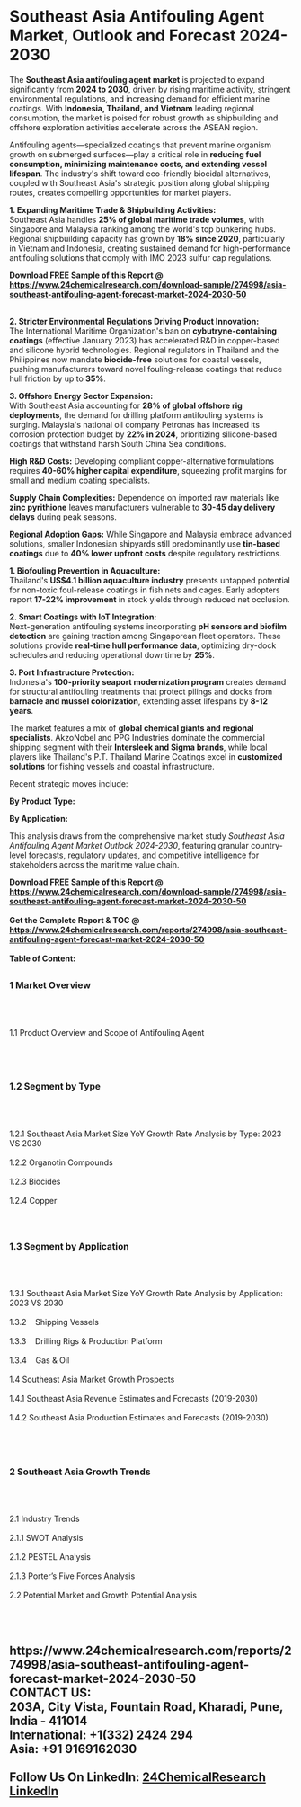 <h1>Southeast Asia Antifouling Agent Market, Outlook and Forecast 2024-2030</h1><p>The <strong>Southeast Asia antifouling agent market</strong> is projected to expand significantly from <strong>2024 to 2030</strong>, driven by rising maritime activity, stringent environmental regulations, and increasing demand for efficient marine coatings. With <strong>Indonesia, Thailand, and Vietnam</strong> leading regional consumption, the market is poised for robust growth as shipbuilding and offshore exploration activities accelerate across the ASEAN region.</p><p>Antifouling agents—specialized coatings that prevent marine organism growth on submerged surfaces—play a critical role in <strong>reducing fuel consumption, minimizing maintenance costs, and extending vessel lifespan</strong>. The industry's shift toward eco-friendly biocidal alternatives, coupled with Southeast Asia's strategic position along global shipping routes, creates compelling opportunities for market players.</p><p><strong>1. Expanding Maritime Trade &amp; Shipbuilding Activities:</strong><br>
Southeast Asia handles <strong>25% of global maritime trade volumes</strong>, with Singapore and Malaysia ranking among the world's top bunkering hubs. Regional shipbuilding capacity has grown by <strong>18% since 2020</strong>, particularly in Vietnam and Indonesia, creating sustained demand for high-performance antifouling solutions that comply with IMO 2023 sulfur cap regulations.</p><div><b>Download FREE Sample of this Report @ 
            <a href="https://www.24chemicalresearch.com/download-sample/274998/asia-southeast-antifouling-agent-forecast-market-2024-2030-50">
            https://www.24chemicalresearch.com/download-sample/274998/asia-southeast-antifouling-agent-forecast-market-2024-2030-50</a></b></div><br><p><strong>2. Stricter Environmental Regulations Driving Product Innovation:</strong><br>
The International Maritime Organization's ban on <strong>cybutryne-containing coatings</strong> (effective January 2023) has accelerated R&amp;D in copper-based and silicone hybrid technologies. Regional regulators in Thailand and the Philippines now mandate <strong>biocide-free</strong> solutions for coastal vessels, pushing manufacturers toward novel fouling-release coatings that reduce hull friction by up to <strong>35%</strong>.</p><p><strong>3. Offshore Energy Sector Expansion:</strong><br>
With Southeast Asia accounting for <strong>28% of global offshore rig deployments</strong>, the demand for drilling platform antifouling systems is surging. Malaysia's national oil company Petronas has increased its corrosion protection budget by <strong>22% in 2024</strong>, prioritizing silicone-based coatings that withstand harsh South China Sea conditions.</p><p><strong>High R&amp;D Costs:</strong> Developing compliant copper-alternative formulations requires <strong>40-60% higher capital expenditure</strong>, squeezing profit margins for small and medium coating specialists.</p><p><strong>Supply Chain Complexities:</strong> Dependence on imported raw materials like <strong>zinc pyrithione</strong> leaves manufacturers vulnerable to <strong>30-45 day delivery delays</strong> during peak seasons.</p><p><strong>Regional Adoption Gaps:</strong> While Singapore and Malaysia embrace advanced solutions, smaller Indonesian shipyards still predominantly use <strong>tin-based coatings</strong> due to <strong>40% lower upfront costs</strong> despite regulatory restrictions.</p><p><strong>1. Biofouling Prevention in Aquaculture:</strong><br>
Thailand's <strong>US$4.1 billion aquaculture industry</strong> presents untapped potential for non-toxic foul-release coatings in fish nets and cages. Early adopters report <strong>17-22% improvement</strong> in stock yields through reduced net occlusion.</p><p><strong>2. Smart Coatings with IoT Integration:</strong><br>
Next-generation antifouling systems incorporating <strong>pH sensors and biofilm detection</strong> are gaining traction among Singaporean fleet operators. These solutions provide <strong>real-time hull performance data</strong>, optimizing dry-dock schedules and reducing operational downtime by <strong>25%</strong>.</p><p><strong>3. Port Infrastructure Protection:</strong><br>
Indonesia's <strong>100-priority seaport modernization program</strong> creates demand for structural antifouling treatments that protect pilings and docks from <strong>barnacle and mussel colonization</strong>, extending asset lifespans by <strong>8-12 years</strong>.</p><p>The market features a mix of <strong>global chemical giants and regional specialists</strong>. AkzoNobel and PPG Industries dominate the commercial shipping segment with their <strong>Intersleek and Sigma brands</strong>, while local players like Thailand's P.T. Thailand Marine Coatings excel in <strong>customized solutions</strong> for fishing vessels and coastal infrastructure.</p><p>Recent strategic moves include:</p><p><strong>By Product Type:</strong></p><p><strong>By Application:</strong></p><p>This analysis draws from the comprehensive market study <em>Southeast Asia Antifouling Agent Market Outlook 2024-2030</em>, featuring granular country-level forecasts, regulatory updates, and competitive intelligence for stakeholders across the maritime value chain.</p><div><b>Download FREE Sample of this Report @ 
            <a href="https://www.24chemicalresearch.com/download-sample/274998/asia-southeast-antifouling-agent-forecast-market-2024-2030-50">
            https://www.24chemicalresearch.com/download-sample/274998/asia-southeast-antifouling-agent-forecast-market-2024-2030-50</a></b></div><br><div><b>Get the Complete Report & TOC @ 
            <a href="https://www.24chemicalresearch.com/reports/274998/asia-southeast-antifouling-agent-forecast-market-2024-2030-50">
            https://www.24chemicalresearch.com/reports/274998/asia-southeast-antifouling-agent-forecast-market-2024-2030-50</a></b></div><br>
            <b>Table of Content:</b><p><h2><span style="font-size:16px"><strong>1 Market Overview&nbsp;&nbsp; &nbsp;</strong></span></h2><br />
<br />
<p>1.1 Product Overview and Scope of Antifouling Agent&nbsp;</p><br />
<br />
<h2><strong><span style="font-size:16px">1.2 Segment by Type&nbsp;&nbsp; &nbsp;</span></strong></h2><br />
<br />
<p>1.2.1 Southeast Asia Market Size YoY Growth Rate Analysis by Type: 2023 VS 2030&nbsp;&nbsp; &nbsp;<br /><br />
1.2.2 Organotin Compounds&nbsp;&nbsp; &nbsp;<br /><br />
1.2.3 Biocides<br /><br />
1.2.4 Copper<br /><br />
<br />
<h2><span style="font-size:16px"><strong>1.3 Segment by Application&nbsp;&nbsp;</strong></span></h2><br />
<br />
<p>1.3.1 Southeast Asia Market Size YoY Growth Rate Analysis by Application: 2023 VS 2030&nbsp;&nbsp; &nbsp;<br /><br />
1.3.2&nbsp;&nbsp; &nbsp;Shipping Vessels<br /><br />
1.3.3&nbsp;&nbsp; &nbsp;Drilling Rigs & Production Platform<br /><br />
1.3.4&nbsp;&nbsp; &nbsp;Gas & Oil<br /><br />
1.4 Southeast Asia Market Growth Prospects&nbsp;&nbsp; &nbsp;<br /><br />
1.4.1 Southeast Asia Revenue Estimates and Forecasts (2019-2030)&nbsp;&nbsp; &nbsp;<br /><br />
1.4.2 Southeast Asia Production Estimates and Forecasts (2019-2030)&nbsp;&nbsp;</p><br />
<br />
<h2><span style="font-size:16px"><strong>2 Southeast Asia Growth Trends&nbsp;&nbsp; &nbsp;</strong></span></h2><br />
<br />
<p>2.1 Industry Trends&nbsp;&nbsp; &nbsp;<br /><br />
2.1.1 SWOT Analysis&nbsp;&nbsp; &nbsp;<br /><br />
2.1.2 PESTEL Analysis&nbsp;&nbsp; &nbsp;<br /><br />
2.1.3 Porter&rsquo;s Five Forces Analysis&nbsp;&nbsp; &nbsp;<br /><br />
2.2 Potential Market and Growth Potential Analysis&nbsp;&nbsp; &nbsp;</p><br />
<br />
<h2><span style="font-si</p><div><b>Get the Complete Report & TOC @ 
            <a href="https://www.24chemicalresearch.com/reports/274998/asia-southeast-antifouling-agent-forecast-market-2024-2030-50">
            https://www.24chemicalresearch.com/reports/274998/asia-southeast-antifouling-agent-forecast-market-2024-2030-50</a></b></div><br><b>CONTACT US:</b><br>
            203A, City Vista, Fountain Road, Kharadi, Pune, India - 411014<br>
            International: +1(332) 2424 294<br>
            Asia: +91 9169162030 <br><br>
            Follow Us On LinkedIn: <a href="https://www.linkedin.com/company/24chemicalresearch/">24ChemicalResearch LinkedIn</a>